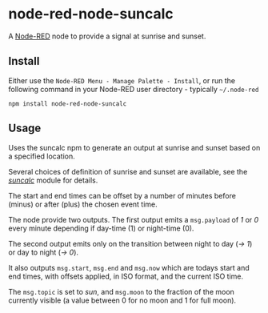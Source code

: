 node-red-node-suncalc
=====================

A <a href="http://nodered.org" target="_new">Node-RED</a> node to provide a signal at sunrise and sunset.

Install
-------

Either use the `Node-RED Menu - Manage Palette - Install`, or run the following command in your Node-RED user directory - typically `~/.node-red`

    npm install node-red-node-suncalc

Usage
-----

Uses the suncalc npm to generate an output at sunrise and sunset based on a specified location.

Several choices of definition of sunrise and sunset are available, see the
<i><a href = "https://github.com/mourner/suncalc" target="_new">suncalc</a></i> module for details.

The start and end times can be offset by a number of minutes before (minus) or after (plus) the chosen event time.

The node provide two outputs. The first output emits a `msg.payload` of <i>1</i> or <i>0</i> every minute
depending if day-time (1) or night-time (0).

The second output emits only on the transition between night to day (<i>-> 1</i>) or day to night (<i>-> 0</i>).

It also outputs <code>msg.start</code>, <code>msg.end</code> and <code>msg.now</code> which are todays start and end times, with offsets applied, in ISO format, and the current ISO time.

The `msg.topic` is set to <i>sun</i>, and `msg.moon` to the fraction of the moon currently visible
(a value between 0 for no moon and 1 for full moon).</p>
